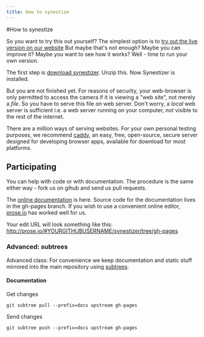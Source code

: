 ```yaml
---
title: How to synestize
---
```


#How to synestize

So you want to try this out yourself?
The simplest option is to [try out the live version on our website](http://synestizer.com)
But maybe that's not enough? Maybe you can improve it? Maybe you want to see how it works? Well - time to run your own version.

The first step is [download synestizer](https://github.com/synestize/synestizer/archive/master.zip).
Unzip this. Now Synestizer is installed.

But you are not finished yet.
For reasons of security, your web-browser is only permitted to access the camera if it is viewing a "web site", not merely a *file*.
So you have to serve this file on web server.
Don't worry, a *local* web server is sufficient
i.e. a web server running on your computer,
*not* visible to the rest of the internet.

There are a million ways of serving websites.
For your own personal testing purposes, we recommend [caddy](https://caddyserver.com/),
an easy, free, open-source, secure server designed for developing browser apps,
available for download for most platforms.

## Participating

You can help with code or with documentation. The procedure is the same either way - fork us on gihub and send us pull requests.

The [online documentation](https://synestize.github.io/synestizer/) is here.
Source code for the documentation lives in the gh-pages branch. If you wish to use a convenient online editor, [prose.io](http://prose.io/) has worked well for us.

Your edit URL will look something like this: http://prose.io/#YOURGITHUBUSERNAME/synestizer/tree/gh-pages

### Advanced:  subtrees

Advanced class: For convenience we keep documentation and static stuff mirrored
into the main repository using [subtrees](http://blogs.atlassian.com/2013/05/alternatives-to-git-submodule-git-subtree/).


#### Documentation

Get changes 

    git subtree pull --prefix=docs upstream gh-pages
    
Send changes

    git subtree push --prefix=docs upstream gh-pages

